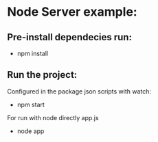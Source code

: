 # Node Server example:

## Pre-install dependecies run:
- npm install

## Run the project:
Configured in the package json scripts with watch:
* npm start  

For run with node directly app.js
* node app 
